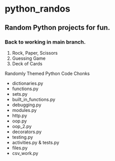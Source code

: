 # python_randos
## Random Python projects for fun.

### Back to working in main branch.

  1. Rock, Paper, Scissors
  2. Guessing Game
  3. Deck of Cards

Randomly Themed Python Code Chonks
  - dictionaries.py
  - functions.py
  - sets.py
  - built_in_functions.py
  - debugging.py
  - modules.py
  - http.py
  - oop.py
  - oop_2.py
  - decorators.py
  - testing.py
  - activities.py & tests.py
  - files.py
  - csv_work.py
  